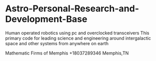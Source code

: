 # Astro-Personal-Research-and-Development-Base
Human operated robotics using pc and overclocked transceivers 
This primary code for leading science and engineering around intergalactic space and other systems from anywhere on earth

Mathematic Firms of Memphis
+18037289346
Memphis,TN
